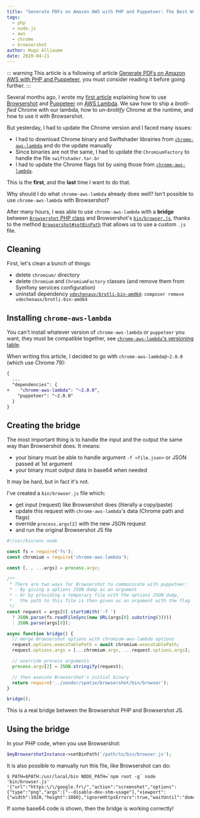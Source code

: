 ```yaml
---
title: "Generate PDFs on Amazon AWS with PHP and Puppeteer: The Best Way"
tags:
  - php
  - node.js
  - aws
  - chrome
  - browsershot
author: Hugo Alliaume
date: 2020-04-21
---
```


::: warning
This article is a following of article [Generate PDFs on Amazon AWS with PHP and Puppeteer](/2020-01-02-generate-pdfs-on-amazon-aws-with-php-and-puppeteer.md), you must consider reading it before going further.
:::

Several months ago, I wrote my [first article](./2020-01-02-generate-pdfs-on-amazon-aws-with-php-and-puppeteer.md) explaining how to use [Browsershot](https://github.com/spatie/browsershot) and [Puppeteer](https://github.com/puppeteer/puppeteer) on [AWS Lambda](https://aws.amazon.com/en/lambda/).
We saw how to ship a _brotli-fied_ Chrome with our lambda, how to _un-brotlify_ Chrome at the runtime, and how to use it with Browsershot.

But yesterday, I had to update the Chrome version and I faced many issues:
- I had to download Chrome binary and Swiftshader librairies from [`chrome-aws-lambda`](https://github.com/alixaxel/chrome-aws-lambda/tree/master/bin) and do the update manually
- Since binaries are not the same, I had to update the `ChromiumFactory` to handle the file `swiftshader.tar.br`
- I had to update the Chrome flags list by using those from [`chrome-aws-lambda`](https://github.com/alixaxel/chrome-aws-lambda/blob/91f24fdfa87d51eca640cea5ed862d8ba46ca78e/source/index.js#L72-L129).

This is the **first**, and the **last** time I want to do that.

Why should I do what `chrome-aws-lambda` already does well? Isn't possible to use `chrome-aws-lambda` with Browsershot?

After many hours, I was able to use `chrome-aws-lambda` with a **bridge** between [`Browsershot` PHP class](https://github.com/spatie/browsershot/blob/b05da314fe465bceca366179ba4488681f69880d/src/Browsershot.php) and Browsershot's  [`bin/browser.js`](https://github.com/spatie/browsershot/blob/b05da314fe465bceca366179ba4488681f69880d/bin/browser.js), thanks to the method [`Browsershot#setBinPath`](https://github.com/spatie/browsershot#custom-binary-path) that allows us to use a custom `.js` file.

## Cleaning

First, let's clean a bunch of things:
- delete `chromium/` directory
- delete `Chromium` and `ChromiumFactory` classes (and remove them from Symfony services configuration)
- uninstall dependency [`vdechenaux/brotli-bin-amd64`](https://github.com/vdechenaux/brotli-bin-amd64): `composer remove vdechenaux/brotli-bin-amd64` 

## Installing `chrome-aws-lambda`

You can't install whatever version of `chrome-aws-lambda` or `puppeteer` you want, they must be compatible together, see [`chrome-aws-lambda`'s versioning table](https://github.com/alixaxel/chrome-aws-lambda#versioning).

When writing this article, I decided to go with `chrome-aws-lambda@~2.0.0` (which use Chrome 79):

```diff
{
  ...
  "dependencies": {
+    "chrome-aws-lambda": "~2.0.0",
    "puppeteer": "~2.0.0"
  }
}
```

## Creating the bridge

The most important thing is to handle the input and the output the same way than Browsershot does. It means:
- your binary must be able to handle argument `-f <file.json>` or JSON passed at 1st argument
- your binary must output data in base64 when needed

It may be hard, but in fact it's not. 

I've created a `bin/browser.js` file which:
- get input (request) like Browsershot does (literally a copy/paste)
- update this request with `chrome-aws-lambda`'s data (Chrome path and flags)
- override `process.argv[2]` with the new JSON request
- and run the original Browsershot JS file

```js
#!/usr/bin/env node

const fs = require('fs');
const chromium = require('chrome-aws-lambda');

const [, , ...args] = process.argv;

/**
 * There are two ways for Browsershot to communicate with puppeteer:
 * - By giving a options JSON dump as an argument
 * - Or by providing a temporary file with the options JSON dump,
 *   the path to this file is then given as an argument with the flag -f
 */
const request = args[0].startsWith('-f ')
  ? JSON.parse(fs.readFileSync(new URL(args[0].substring(3))))
  : JSON.parse(args[0]);

async function bridge() {
  // merge Browsershot options with chromium-aws-lambda options
  request.options.executablePath = await chromium.executablePath;
  request.options.args = [...chromium.args, ...request.options.args];

  // override process arguments
  process.argv[2] = JSON.stringify(request);

  // then execute Browsershot's initial binary
  return require('../vendor/spatie/browsershot/bin/browser');
}

bridge();
```

This is a real bridge between the Browsershot PHP and Browsershot JS.

## Using the bridge

In your PHP code, when you use Browsershot:

```php
$myBrowsershotInstance->setBinPath('/path/to/bin/browser.js');
```

It is also possible to manually run this file, like Browsershot can do:

```console
$ PATH=$PATH:/usr/local/bin NODE_PATH=`npm root -g` node 'bin/browser.js' '{"url":"https:\/\/google.fr\/","action":"screenshot","options":{"type":"png","args":["--disable-dev-shm-usage"],"viewport":{"width":1920,"height":1080},"ignoreHttpsErrors":true,"waitUntil":"domcontentloaded"}}'
```

If some base64 code is shown, then the bridge is working correctly!
